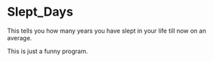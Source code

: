 # Slept_Days

This tells you how many years you have slept in your life till now on an average.

This is just a funny program.

